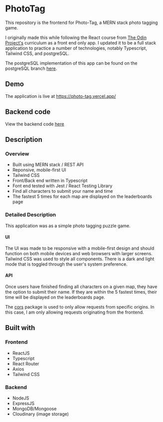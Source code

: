 # PhotoTag

This repository is the frontend for Photo-Tag, a MERN stack photo tagging game.

I originally made this while following the React course from [The Odin Project's](https://www.theodinproject.com/) curriculum as a front end only app. I updated it to be a full stack application to practice a number of technologies, notably Typescript, Tailwind CSS, and postgreSQL.

The postgreSQL implementation of this app can be found on the postgreSQL branch [here](https://github.com/Stillwell-C/photoTag/tree/postgreSQL).

## Demo

The application is live at https://photo-tag.vercel.app/

## Backend code

View the backend code [here](https://github.com/Stillwell-C/photoTagApi)

## Description

### Overview

- Built using MERN stack / REST API
- Reponsive, mobile-first UI
- Tailwind CSS
- Front/Back end written in Typescript
- Font end tested with Jest / React Testing Library
- Find all characters to submit your name and time
- The fastest 5 times for each map are displayed on the leaderboards page

### Detailed Description

This application was as a simple photo tagging puzzle game.

#### UI

The UI was made to be responsive with a mobile-first design and should function on both mobile devices and web browsers with larger screens. Tailwind CSS was used to style all components. There is a dark and light mode that is toggled through the user's system preference.

#### API

Once users have finished finding all characters on a given map, they have the option to submit their name. If they are within the 5 fastest times, their time will be displayed on the leaderboards page.

The [cors](https://www.npmjs.com/package/cors) package is used to only allow requests from specific origins. In this case, I am only allowing requests originating from the frontend.

## Built with

### Frontend

- ReactJS
- Typescript
- React Router
- Axios
- Tailwind CSS

### Backend

- NodeJS
- ExpressJS
- MongoDB/Mongoose
- Cloudinary (image storage)
